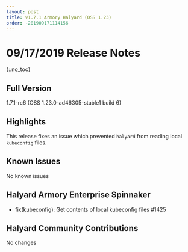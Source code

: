 ```yaml
---
layout: post
title: v1.7.1 Armory Halyard (OSS 1.23)
order: -201909171114156
---
```


# 09/17/2019 Release Notes
{:.no_toc}

## Full Version
1.7.1-rc6 (OSS 1.23.0-ad46305-stable1 build 6)

## Highlights
This release fixes an issue which prevented `halyard` from reading local `kubeconfig` files.

## Known Issues
No known issues

## Halyard Armory Enterprise Spinnaker
- fix(kubeconfig): Get contents of local kubeconfig files #1425

##  Halyard Community Contributions
No changes
